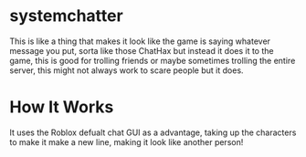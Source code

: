 # systemchatter
This is like a thing that makes it look like the game is saying whatever message you put, sorta like those ChatHax but instead it does it to the game, this is good for trolling friends
or maybe sometimes trolling the entire server, this might not always work to scare people but it does.

# How It Works
It uses the Roblox defualt chat GUI as a advantage, taking up the characters to make it make a new line, making it look like another person!
